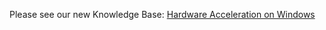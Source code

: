 Please see our new Knowledge Base: [Hardware Acceleration on Windows](https://support.emby.media/support/solutions/articles/44001160185-hardware-acceleration-on-windows)